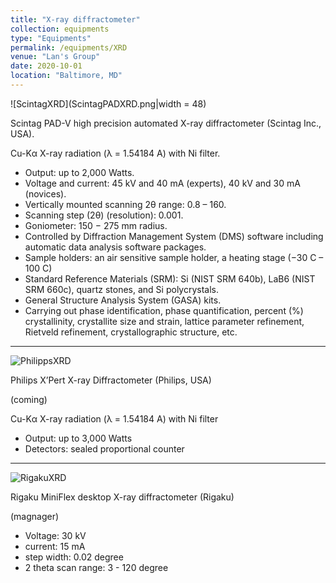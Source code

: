 ```yaml
---
title: "X-ray diffractometer"
collection: equipments
type: "Equipments"
permalink: /equipments/XRD
venue: "Lan's Group"
date: 2020-10-01
location: "Baltimore, MD"
---
```



![ScintagXRD](ScintagPADXRD.png|width = 48)

Scintag PAD-V high precision automated X-ray diffractometer (Scintag Inc., USA).

Cu-Kα X-ray radiation (λ = 1.54184 A) with Ni filter.
  * Output: up to 2,000 Watts.
  * Voltage and current: 45 kV and 40 mA (experts), 40 kV and 30 mA (novices).
  * Vertically mounted scanning 2θ range: 0.8 – 160.
  * Scanning step (2θ) (resolution): 0.001.
  * Goniometer: 150 − 275 mm radius.
  * Controlled by Diffraction Management System (DMS) software including automatic data analysis software packages.
  * Sample holders: an air sensitive sample holder, a heating stage (−30 C – 100 C)
  * Standard Reference Materials (SRM): Si (NIST SRM 640b), LaB6 (NIST SRM 660c), quartz stones, and Si polycrystals.
  * General Structure Analysis System (GASA) kits.
  * Carrying out phase identification, phase quantification, percent (%) crystallinity, crystallite size and strain, lattice parameter refinement, Rietveld refinement, crystallographic structure, etc.


---

![PhilippsXRD](?.png)

Philips X’Pert X-ray Diffractometer (Philips, USA)

(coming)

Cu-Kα X-ray radiation (λ = 1.54184 A) with Ni filter
  * Output: up to 3,000 Watts
  * Detectors: sealed proportional counter

---

![RigakuXRD](?.png)

Rigaku MiniFlex desktop X-ray diffractometer (Rigaku)

(magnager)

* Voltage: 30 kV
* current: 15 mA
* step width: 0.02 degree
* 2 theta scan range: 3 - 120 degree  
